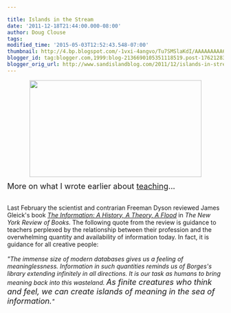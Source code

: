 ```yaml
---

title: Islands in the Stream
date: '2011-12-18T21:44:00.000-08:00'
author: Doug Clouse
tags: 
modified_time: '2015-05-03T12:52:43.548-07:00'
thumbnail: http://4.bp.blogspot.com/-1vxi-4angvo/Tu7SMSlaKdI/AAAAAAAAA68/3AOtgQFZyAE/s72-c/dolly-kenny.jpg
blogger_id: tag:blogger.com,1999:blog-2136690105351118519.post-1762128394767818379
blogger_orig_url: http://www.sandislandblog.com/2011/12/islands-in-stream.html
---
```


<a href="http://4.bp.blogspot.com/-1vxi-4angvo/Tu7SMSlaKdI/AAAAAAAAA68/3AOtgQFZyAE/s1600/dolly-kenny.jpg" onblur="try {parent.deselectBloggerImageGracefully();} catch(e) {}"><img alt="" border="0" src="http://4.bp.blogspot.com/-1vxi-4angvo/Tu7SMSlaKdI/AAAAAAAAA68/3AOtgQFZyAE/s400/dolly-kenny.jpg" id="BLOGGER_PHOTO_ID_5687714488004520402" style="cursor: hand; cursor: pointer; display: block; height: 225px; margin: 0px auto 10px; text-align: center; width: 400px;" /></a><span class="Apple-style-span" style="font-size: 130%;">More on what I wrote earlier about <a href="http://sandislandblog.blogspot.com/2011/11/what-is-teaching.html">teaching</a>... </span><br /><div><br /></div><div>Last February the scientist and contrarian Freeman Dyson reviewed James Gleick's book <i><a href="http://around.com/">The Information: A History, A Theory, A Flood</a></i> in <i>The New York Review of Books. </i>The following quote from the review is guidance to teachers perplexed by the relationship between their profession and the overwhelming quantity and availability of information today. In fact, it is guidance for all creative people: <br /><div><br /></div><div><i>"The immense size of modern databases gives us a feeling of meaninglessness. Information in such quantities reminds us of Borges's library extending infinitely in all directions. It is our task as humans to bring meaning back into this wasteland. <span class="Apple-style-span" style="font-size: 130%;">As finite creatures who think and feel, we can create islands of meaning in the sea of information.</span>"</i></div></div>